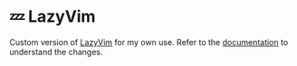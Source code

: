 # 💤 LazyVim

Custom version of [LazyVim](https://github.com/LazyVim/LazyVim) for my own use.
Refer to the [documentation](https://lazyvim.github.io/installation) to understand the changes.
